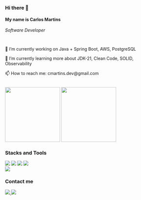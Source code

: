 <h3>Hi there 👋</h3>

<h4>My name is Carlos Martins</h4>
<p>
	<i>Software Developer</i>
</p>
<br/>

<p>🔭 I’m currently working on Java + Spring Boot, AWS, PostgreSQL</p>
<p>🌱 I’m currently learning more about JDK-21, Clean Code, SOLID, Observability</p>
<p>📫 How to reach me: cmartins.dev@gmail.com</p>
<br/>

<div>
  <img height="180em" src="https://github-readme-stats.vercel.app/api?username=cmartinsDev&show_icons=true&theme=dracula&include_all_commits=true&count_private=true"/>
  <img height="180em" src="https://github-readme-stats.vercel.app/api/top-langs/?username=cmartinsDev&layout=compact&langs_count=7&theme=dracula"/>
</div>

<div>
	<h3>Stacks and Tools</h3>
  	<div>
		<img src="https://img.shields.io/badge/HTML5-E34F26?style=for-the-badge&logo=html5&logoColor=white" />
		<img src="https://img.shields.io/badge/CSS3-1572B6?style=for-the-badge&logo=css3&logoColor=white" />
		<img src="https://img.shields.io/badge/JavaScript-323330?style=for-the-badge&logo=javascript&logoColor=F7DF1E" />
    	<img src="https://img.shields.io/badge/TypeScript-007ACC?style=for-the-badge&logo=typescript&logoColor=white" />
	</div>
  	<div>    
    	<img src="https://img.shields.io/badge/Linux-FCC624?style=for-the-badge&logo=linux&logoColor=black">
  	</div>
</div>

<div>
	<h3>Contact me</h3>  
	<a target="_blank" href="mailto:cmartins.dev@gmail.com">
    	<img src="https://img.shields.io/badge/Gmail-D14836?style=for-the-badge&logo=gmail&logoColor=white" />
	</a>
	<a target="_blank" href="https://www.linkedin.com/in/carlossmartins22/">
    	<img src="https://img.shields.io/badge/LinkedIn-0077B5?style=for-the-badge&logo=linkedin&logoColor=white" />
	</a>
</div>
